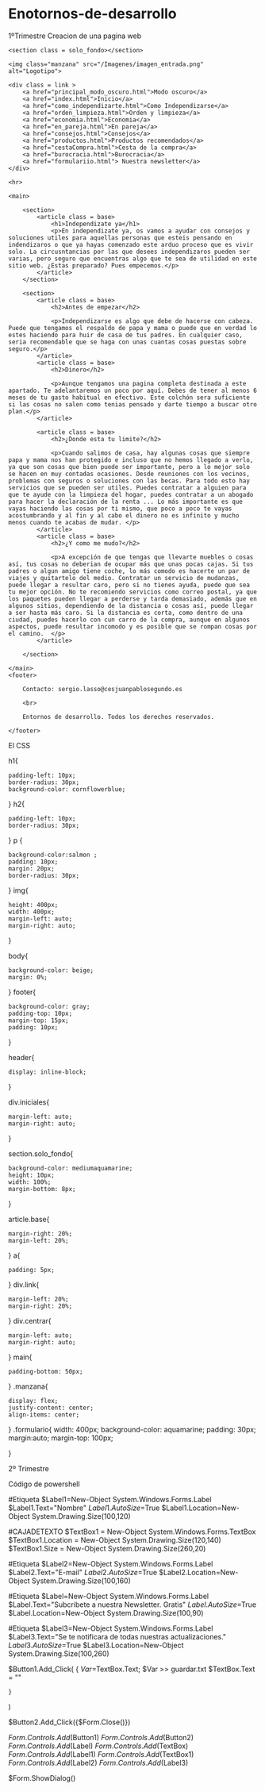 # Enotornos-de-desarrollo

1ºTrimestre Creacion de una pagina web

<!DOCTYPE html>
<html lang="es">
<head>
    <meta charset="UTF-8">
    <meta http-equiv="X-UA-Compatible" content="IE=edge">
    <meta name="viewport" content="width=device-width, initial-scale=1.0">
    <title>¡Independizate ya!</title>
    <link rel="stylesheet" href="estilos/normalize.css">
    <link rel="stylesheet" href="estilos/estilos.css">
</head>
<body>

    <section class = solo_fondo></section>
    
    <img class="manzana" src="/Imagenes/imagen_entrada.png" alt="Logotipo">

    <div class = link >
        <a href="principal_modo_oscuro.html">Modo oscuro</a>
        <a href="index.html">Inicio</a>
        <a href="como_independizarte.html">Como Independizarse</a>
        <a href="orden_limpieza.html">Orden y limpieza</a>
        <a href="economia.html">Economia</a>
        <a href="en_pareja.html">En pareja</a>
        <a href="consejos.html">Consejos</a>
        <a href="productos.html">Productos recomendados</a>
        <a href="cestaCompra.html">Cesta de la compra</a>
        <a href="burocracia.html">Burocracia</a>
        <a href="formulariio.html"> Nuestra newsletter</a>
    </div>   

    <hr>

    <main>

        <section>
            <article class = base>
                <h1>Independizate ya</h1>
                <p>En independizate ya, os vamos a ayudar con consejos y soluciones utiles para aquellas personas que esteis pensando en indendizaros o que ya hayas comenzado este arduo proceso que es vivir solo. La circusntancias por las que desees independizaros pueden ser varias, pero seguro que encuentras algo que te sea de utilidad en este sitio web. ¿Estas preparado? Pues empecemos.</p>
            </article>
        </section>
        
        <section>
            <article class = base>
                <h2>Antes de empezar</h2>

                <p>Independizarse es algo que debe de hacerse con cabeza. Puede que tengamos el respaldo de papa y mama o puede que en verdad lo estes haciendo para huir de casa de tus padres. En cualquier caso, seria recomendable que se haga con unas cuantas cosas puestas sobre seguro.</p>
            </article>
            <article class = base>
                <h2>Dinero</h2>

                <p>Aunque tengamos una pagina completa destinada a este apartado. Te adelantaremos un poco por aquí. Debes de tener al menos 6 meses de tu gasto habitual en efectivo. Este colchón sera suficiente si las cosas no salen como tenias pensado y darte tiempo a buscar otro plan.</p>
            </article>
            
            <article class = base>
                <h2>¿Donde esta tu limite?</h2>

                <p>Cuando salimos de casa, hay algunas cosas que siempre papa y mama nos han protegido e incluso que no hemos llegado a verlo, ya que son cosas que bien puede ser importante, pero a lo mejor solo se hacen en muy contadas ocasiones. Desde reuniones con los vecinos, problemas con seguros o soluciones con las becas. Para todo esto hay servicios que se pueden ser utiles. Puedes contratar a alguien para que te ayude con la limpieza del hogar, puedes contratar a un abogado para hacer la declaración de la renta ... Lo más importante es que vayas haciendo las cosas por ti mismo, que poco a poco te vayas acostumbrando y al fin y al cabo el dinero no es infinito y mucho menos cuando te acabas de mudar. </p>
            </article>
            <article class = base>
                <h2>¿Y como me mudo?</h2>

                <p>A excepción de que tengas que llevarte muebles o cosas así, tus cosas no deberian de ocupar más que unas pocas cajas. Si tus padres o algun amigo tiene coche, lo más comodo es hacerte un par de viajes y quitartelo del medio. Contratar un servicio de mudanzas, puede llegar a resultar caro, pero si no tienes ayuda, puede que sea tu mejor opción. No te recomiendo servicios como correo postal, ya que los paquetes pueden llegar a perderse y tarda demasiado, además que en algunos sitios, dependiendo de la distancia o cosas así, puede llegar a ser hasta más caro. Si la distancia es corta, como dentro de una ciudad, puedes hacerlo con cun carro de la compra, aunque en algunos aspectos, puede resultar incomodo y es posible que se rompan cosas por el camino.  </p>
            </article>    

        </section>
    
    </main>
    <footer>
    
        Contacto: sergio.lasso@cesjuanpablosegundo.es

        <br>

        Entornos de desarrollo. Todos los derechos reservados. 
        
    </footer>
</body>
</html> 


El CSS

h1{

    padding-left: 10px;
    border-radius: 30px;
    background-color: cornflowerblue;

}
h2{

    padding-left: 10px;
    border-radius: 30px;
    

}
p {

    background-color:salmon ;
    padding: 10px; 
    margin: 20px; 
    border-radius: 30px;

}
img{

    height: 400px;
    width: 400px;
    margin-left: auto;
    margin-right: auto;

}

body{

    background-color: beige;
    margin: 0%;
    

}
footer{

    background-color: gray;
    padding-top: 10px;
    margin-top: 15px;
    padding: 10px;


}

header{


    display: inline-block;

}

div.iniciales{

    margin-left: auto;
    margin-right: auto;

}

section.solo_fondo{

    background-color: mediumaquamarine;
    height: 10px;
    width: 100%;
    margin-bottom: 8px;

}

article.base{

    margin-right: 20%;
    margin-left: 20%;

}
a{

    padding: 5px;

}
div.link{

    margin-left: 20%;
    margin-right: 20%;

}
div.centrar{

    margin-left: auto;
    margin-right: auto;

}
main{

    padding-bottom: 50px;

}
.manzana{

    display: flex;
    justify-content: center;
    align-items: center;
}
.formulario{
    width: 400px; 
    background-color: aquamarine;
    padding: 30px; 
    margin:auto; 
    margin-top: 100px; 

}




2º Trimestre 

Código de powershell

#Etiqueta
$Label1=New-Object System.Windows.Forms.Label
$Label1.Text="Nombre"
$Label1.AutoSize=$True
$Label1.Location=New-Object System.Drawing.Size(100,120)

#CAJADETEXTO
$TextBox1 = New-Object System.Windows.Forms.TextBox
$TextBox1.Location = New-Object System.Drawing.Size(120,140)
$TextBox1.Size = New-Object System.Drawing.Size(260,20)

#Etiqueta
$Label2=New-Object System.Windows.Forms.Label
$Label2.Text="E-mail"
$Label2.AutoSize=$True
$Label2.Location=New-Object System.Drawing.Size(100,160)

#Etiqueta
$Label=New-Object System.Windows.Forms.Label
$Label.Text="Subcribete a nuestra Newsletter. Gratis"
$Label.AutoSize=$True
$Label.Location=New-Object System.Drawing.Size(100,90)

#Etiqueta
$Label3=New-Object System.Windows.Forms.Label
$Label3.Text="Se te notificara de todas nuestras actualizaciones."
$Label3.AutoSize=$True
$Label3.Location=New-Object System.Drawing.Size(100,260)

$Button1.Add_Click(
    {
        $Var=$TextBox.Text;
        $Var >> guardar.txt
        $TextBox.Text = ""
        
   
    }
)

$Button2.Add_Click({$Form.Close()})

$Form.Controls.Add($Button1)
$Form.Controls.Add($Button2)
$Form.Controls.Add($Label)
$Form.Controls.Add($TextBox)
$Form.Controls.Add($Label1)
$Form.Controls.Add($TextBox1)
$Form.Controls.Add($Label2)
$Form.Controls.Add($Label3)

$Form.ShowDialog()



            
            
            
            
